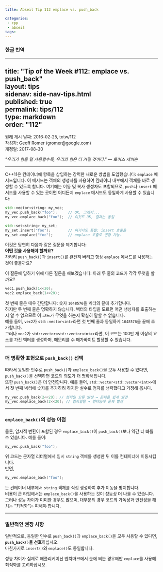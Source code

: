 ```yaml
---
title: Abseil Tip 112 emplace vs. push_back

categories:
 - cpp
 - abseil
tags:
---
```

### 한글 번역
---  
title: "Tip of the Week #112: emplace vs. push_back"  
layout: tips  
sidenav: side-nav-tips.html  
published: true  
permalink: tips/112  
type: markdown  
order: "112"  
---

원래 게시 날짜: 2016-02-25, totw/112  
작성자: Geoff Romer [(gromer@google.com)](mailto:gromer@google.com)  
개정일: 2017-08-30  

*"우리가 힘을 덜 사용할수록, 우리의 힘은 더 커질 것이다." — 토머스 제퍼슨*  

---

C++11은 컨테이너에 항목을 삽입하는 강력한 새로운 방법을 도입했습니다: `emplace` 메서드입니다. 이 메서드는 객체의 생성자를 사용하여 컨테이너 내부에서 객체를 바로 생성할 수 있도록 합니다. 여기에는 이동 및 복사 생성자도 포함되므로, `push`나 `insert` 메서드를 사용할 수 있는 곳이면 어디든지 `emplace` 메서드도 동일하게 사용할 수 있습니다:

```cpp
std::vector<string> my_vec;
my_vec.push_back("foo");     // OK, 그래서...
my_vec.emplace_back("foo");  // 이것도 OK, 결과는 동일

std::set<string> my_set;
my_set.insert("foo");        // 여기서도 동일: insert 호출을
my_set.emplace("foo");       // emplace 호출로 변경 가능.
```

이것은 당연히 다음과 같은 질문을 제기합니다:  
**어떤 것을 사용해야 할까요?**  
차라리 `push_back()`과 `insert()`를 완전히 버리고 항상 `emplace` 메서드를 사용하는 것이 좋을까요?

이 질문에 답하기 위해 다른 질문을 해보겠습니다: 아래 두 줄의 코드가 각각 무엇을 할까요?

```cpp
vec1.push_back(1<<20);
vec2.emplace_back(1<<20);
```

첫 번째 줄은 매우 간단합니다: 숫자 `1048576`을 벡터의 끝에 추가합니다.  
하지만 두 번째 줄은 명확하지 않습니다. 벡터의 타입을 모르면 어떤 생성자를 호출하는지 알 수 없으므로 이 코드가 무엇을 하는지 확실히 말할 수 없습니다.  
예를 들어, `vec2`가 `std::vector<int>`라면 첫 번째 줄과 동일하게 `1048576`을 끝에 추가합니다.  
그러나 `vec2`가 `std::vector<std::vector<int>>`라면, 이 코드는 100만 개 이상의 요소를 가진 벡터를 생성하며, 메모리를 수 메가바이트 할당할 수 있습니다.

---

### **더 명확한 표현으로 `push_back()` 선택**

따라서 동일한 인수로 `push_back()`과 `emplace_back()`을 모두 사용할 수 있다면, `push_back()`을 선택하면 코드의 의도가 더 명확해집니다.  
또한 `push_back()`은 더 안전합니다. 예를 들어, `std::vector<std::vector<int>>`에서 첫 번째 벡터에 숫자를 추가하려 하지만 실수로 첨자를 생략했다고 가정해 봅시다.

```cpp
my_vec.push_back(2<<20); // 컴파일 오류 발생 → 문제를 쉽게 발견
my_vec.emplace_back(2<<20); // 컴파일됨 → 런타임에 문제 발견
```

---

### **`emplace_back()`의 성능 이점**

물론, 암시적 변환이 포함된 경우 `emplace_back()`이 `push_back()`보다 약간 더 빠를 수 있습니다. 예를 들어:

```cpp
my_vec.push_back("foo");
```

위 코드는 문자열 리터럴에서 임시 `string` 객체를 생성한 뒤 이를 컨테이너에 이동시킵니다.  
반면, 

```cpp
my_vec.emplace_back("foo");
```

는 컨테이너 내부에서 `string` 객체를 직접 생성하여 추가 이동을 방지합니다.  
비용이 큰 타입에서는 `emplace_back()`을 사용하는 것이 성능상 더 나을 수 있습니다.  
그러나 성능 차이가 미미한 경우도 많으며, 대부분의 경우 코드의 가독성과 안전성을 해치는 "최적화"는 피해야 합니다.

---

### **일반적인 권장 사항**

일반적으로, 동일한 인수로 `push_back()`과 `emplace_back()`을 모두 사용할 수 있다면, **`push_back()`을 선호**하십시오.  
마찬가지로 `insert()`와 `emplace()`도 동일합니다.  

성능 차이가 실제로 애플리케이션 벤치마크에서 눈에 띄는 경우에만 `emplace`를 사용해 최적화를 고려하십시오.